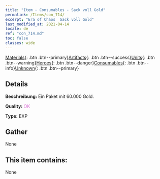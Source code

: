 ```yaml
---
title: "Item - Consumables - Sack voll Gold"
permalink: /Items/con_714/
excerpt: "Era of Chaos  Sack voll Gold"
last_modified_at: 2021-04-14
locale: de
ref: "con_714.md"
toc: false
classes: wide
---
```

 [Materials](/de/Items/){: .btn .btn--primary}[Artifacts](/de/Items/Artifacts/){: .btn .btn--success}[Units](/de/Items/Units/){: .btn .btn--warning}[Heroes](/de/Items/Heroes/){: .btn .btn--danger}[Consumables](/de/Items/Consumables/){: .btn .btn--info}[Unknown](/de/Items/Unknown/){: .btn .btn--primary}

## Details
 **Beschreibung:** Ein Paket mit 60.000 Gold.

 **Quality:** <span style="color: #DA70D6">OK</span>

 **Type:** EXP

## Gather

  None

## This item contains:

  None

